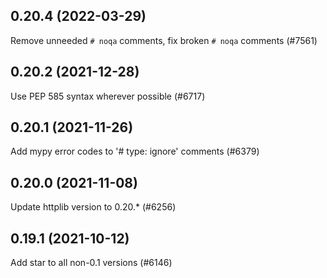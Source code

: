 ## 0.20.4 (2022-03-29)

Remove unneeded `# noqa` comments, fix broken `# noqa` comments (#7561)

## 0.20.2 (2021-12-28)

Use PEP 585 syntax wherever possible (#6717)

## 0.20.1 (2021-11-26)

Add mypy error codes to '# type: ignore' comments (#6379)

## 0.20.0 (2021-11-08)

Update httplib version to 0.20.* (#6256)

## 0.19.1 (2021-10-12)

Add star to all non-0.1 versions (#6146)

